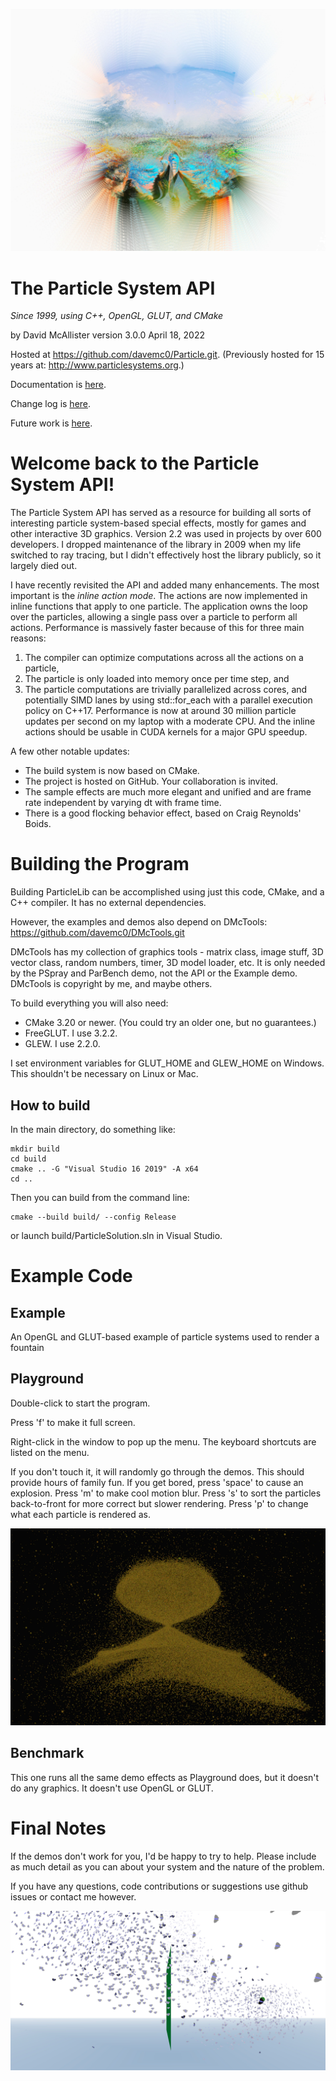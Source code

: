 ![Awesome particle simulation](DemoShared/Screenshot_5.jpg)

# The Particle System API

*Since 1999, using C++, OpenGL, GLUT, and CMake*

by David McAllister
version 3.0.0
April 18, 2022

Hosted at https://github.com/davemc0/Particle.git.
(Previously hosted for 15 years at: http://www.particlesystems.org.)

Documentation is [here](./ParticleLib/doc/html/index.html).

Change log is [here](./ChangeLog.html).

Future work is [here](./ToDo.html).

Welcome back to the Particle System API!
==================================

The Particle System API has served as a resource for building all sorts of interesting particle system-based special effects, mostly for games and other interactive 3D graphics.
Version 2.2 was used in projects by over 600 developers. I dropped maintenance of the library in 2009 when my life switched to ray tracing, but I didn't effectively host the library publicly, so it largely died out.

I have recently revisited the API and added many enhancements. The most important is the _inline action mode_. The actions are now implemented in inline functions that apply to one particle. The application owns the loop over the particles, allowing a single pass over a particle to perform all actions. Performance is massively faster because of this for three main reasons:
1) The compiler can optimize computations across all the actions on a particle,
2) The particle is only loaded into memory once per time step, and
3) The particle computations are trivially parallelized across cores, and potentially SIMD lanes by using std::for_each with a parallel execution policy on C++17.
Performance is now at around 30 million particle updates per second on my laptop with a moderate CPU. And the inline actions should be usable in CUDA kernels for a major GPU speedup.

A few other notable updates:
* The build system is now based on CMake.
* The project is hosted on GitHub. Your collaboration is invited.
* The sample effects are much more elegant and unified and are frame rate independent by varying dt with frame time.
* There is a good flocking behavior effect, based on Craig Reynolds' Boids.

Building the Program
====================

Building ParticleLib can be accomplished using just this code, CMake, and a C++ compiler.
It has no external dependencies.

However, the examples and demos also depend on DMcTools: https://github.com/davemc0/DMcTools.git

DMcTools has my collection of graphics tools - matrix class, image stuff,
3D vector class, random numbers, timer, 3D model loader, etc.
It is only needed by the PSpray and ParBench demo, not the API or the Example demo.
DMcTools is copyright by me, and maybe others.

To build everything you will also need:

* CMake 3.20 or newer. (You could try an older one, but no guarantees.)
* FreeGLUT. I use 3.2.2.
* GLEW. I use 2.2.0.

I set environment variables for GLUT_HOME and GLEW_HOME on Windows. This shouldn't be necessary on Linux or Mac.

How to build
------------

In the main directory, do something like:

    mkdir build
    cd build
    cmake .. -G "Visual Studio 16 2019" -A x64
    cd ..

Then you can build from the command line:

    cmake --build build/ --config Release

or launch build/ParticleSolution.sln in Visual Studio.

Example Code
============

Example
-------
An OpenGL and GLUT-based example of particle systems used to render a fountain

Playground
----------
Double-click to start the program.

Press 'f' to make it full screen.

Right-click in the window to pop up the menu.
The keyboard shortcuts are listed on the menu.

If you don't touch it, it will randomly go through the demos. This should provide hours of family fun.
If you get bored, press 'space' to cause an explosion.
Press 'm' to make cool motion blur.
Press 's' to sort the particles back-to-front for more correct but slower rendering.
Press 'p' to change what each particle is rendered as.

![Awesome particle simulation](DemoShared/Screenshot_7.jpg)

Benchmark
---------
This one runs all the same demo effects as Playground does,
but it doesn't do any graphics. It doesn't use OpenGL or GLUT.

Final Notes
===========

If the demos don't work for you, I'd be happy to try to help. Please include as much detail as
you can about your system and the nature of the problem.

If you have any questions, code contributions or suggestions use github issues or contact me however.

![Awesome particle simulation](DemoShared/Screenshot_2.jpg)
